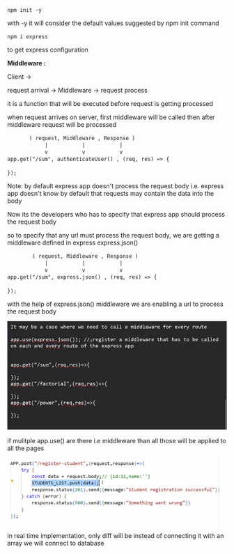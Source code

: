     npm init -y

with -y it will consider the default values suggested by npm init command

    npm i express

to get express configuration

****Middleware :****

Client -> 

request arrival -> Middleware -> request process

it is a function that will be executed before request is getting processed

when request arrives on server, first middleware will be called then after middleware request will be processed

           ( request, Middleware , Response ) 
                |           |           |
                v           v           v
    app.get("/sum", authenticateUser() , (req, res) => {
        
    });

Note: by default express app doesn't process the request body i.e.
express app doesn't know by default that requests may contain the data
into the body

Now its the developers who has to specify that express app should process the request body

so to specify that any url must process the request body, we are getting a middleware defined in express express.json()


            ( request, Middleware , Response ) 
                |           |           |
                v           v           v
    app.get("/sum", express.json() , (req, res) => {
        
    });

with the help of express.json() middleware we are enabling a url to process the request body

![alt text](image.png)

if mulitple app.use() are there i.e middleware than all those will be applied to all the pages 



![alt text](image-1.png)

in real time implementation,  only diff will be instead of connecting it with an array we will connect to database


